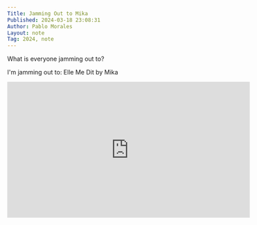 ```yaml
---
Title: Jamming Out to Mika
Published: 2024-03-18 23:08:31
Author: Pablo Morales
Layout: note
Tag: 2024, note
---
```

What is everyone jamming out to? 

I'm jamming out to:
Elle Me Dit  by Mika

<iframe width="560" height="315" src="https://www.youtube-nocookie.com/embed/NiHWwKC8WjU?si=NjhenxwlcPrSSJIj" title="YouTube video player" frameborder="0" allow="accelerometer; autoplay; clipboard-write; encrypted-media; gyroscope; picture-in-picture; web-share" allowfullscreen></iframe>
